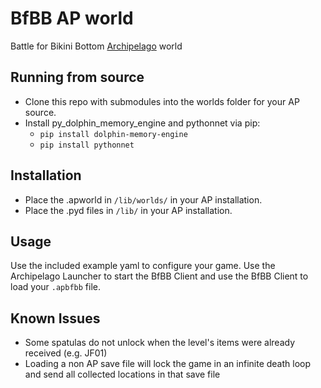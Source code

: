 # BfBB AP world

Battle for Bikini Bottom [Archipelago](https://archipelago.gg/) world

## Running from source

- Clone this repo with submodules into the worlds folder for your AP source.
- Install py_dolphin_memory_engine and pythonnet via pip:
  - ``pip install dolphin-memory-engine``
  - ``pip install pythonnet``

## Installation

- Place the .apworld in ``/lib/worlds/`` in your AP installation.
- Place the .pyd files in ``/lib/`` in your AP installation.

## Usage

Use the included example yaml to configure your game.
Use the Archipelago Launcher to start the BfBB Client and use the BfBB Client to load your ``.apbfbb`` file.

## Known Issues

- Some spatulas do not unlock when the level's items were already received (e.g. JF01)
- Loading a non AP save file will lock the game in an infinite death loop and send all collected locations in that save file
